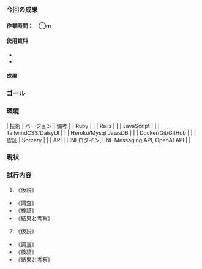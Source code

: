 ### 今回の成果
#### 作業時間：　◯m
#### 使用資料
- []()
- []()
#### 成果
<!--現状から持ってきて、ToDo更新して考察-->

### ゴール
### 環境
| 技術 | バージョン | 備考 |
| Ruby | |
| Rails | |
| JavaScript | |
| TailwindCSS/DaisyUI | |
| Heroku/Mysql,JawsDB | |
| Docker/Git/GitHub | |
| 認証 | Sorcery | |
| API | LINEログイン,LINE Messaging API, OpenAI API | |

### 現状
<!--タスク分解（何ができて、何ができてないかを可視化）-->

### 試行内容
<!--仮説→調査→検証→結果と考察-->
1. 《仮説》
  - 《調査》
  - 《検証》
  - 《結果と考察》
2. 《仮説》
  - 《調査》
  - 《検証》
  - 《結果と考察》